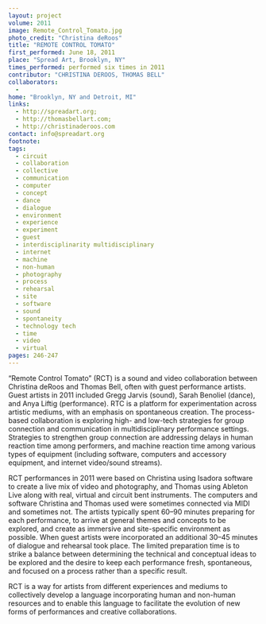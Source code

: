 ```yaml
---
layout: project
volume: 2011
image: Remote_Control_Tomato.jpg
photo_credit: "Christina deRoos"
title: "REMOTE CONTROL TOMATO"
first_performed: June 18, 2011
place: "Spread Art, Brooklyn, NY"
times_performed: performed six times in 2011
contributor: "CHRISTINA DEROOS, THOMAS BELL"
collaborators: 
  - 
home: "Brooklyn, NY and Detroit, MI"
links: 
  - http://spreadart.org;
  - http://thomasbellart.com;
  - http://christinaderoos.com
contact: info@spreadart.org
footnote: 
tags: 
  - circuit
  - collaboration
  - collective
  - communication
  - computer
  - concept
  - dance
  - dialogue
  - environment
  - experience
  - experiment
  - guest
  - interdisciplinarity multidisciplinary
  - internet
  - machine
  - non-human
  - photography
  - process
  - rehearsal
  - site
  - software
  - sound
  - spontaneity
  - technology tech
  - time
  - video
  - virtual
pages: 246-247
---
```


“Remote Control Tomato” (RCT) is a sound and video collaboration between Christina deRoos and Thomas Bell, often with guest performance artists. Guest artists in 2011 included Gregg Jarvis (sound), Sarah Benoliel (dance), and Anya Liftig (performance). RTC is a platform for experimentation across artistic mediums, with an emphasis on spontaneous creation. The process-based collaboration is exploring high- and low-tech strategies for group connection and communication in multidisciplinary performance settings. Strategies to strengthen group connection are addressing delays in human reaction time among performers, and machine reaction time among various types of equipment (including software, computers and accessory equipment, and internet video/sound streams). 

RCT performances in 2011 were based on Christina using Isadora software to create a live mix of video and photography, and Thomas using Ableton Live along with real, virtual and circuit bent instruments. The computers and software Christina and Thomas used were sometimes connected via MIDI and sometimes not. The artists typically spent 60–90 minutes preparing for each performance, to arrive at general themes and concepts to be explored, and create as immersive and site-specific environment as possible. When guest artists were incorporated an additional 30–45 minutes of dialogue and rehearsal took place. The limited preparation time is to strike a balance between determining the technical and conceptual ideas to be explored and the desire to keep each performance fresh, spontaneous, and focused on a process rather than a specific result. 

RCT is a way for artists from different experiences and mediums to collectively develop a language incorporating human and non-human resources and to enable this language to facilitate the evolution of new forms of performances and creative collaborations.
